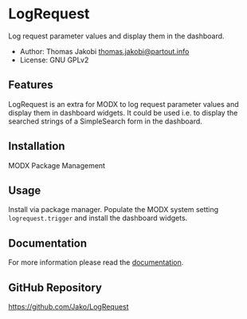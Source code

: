 # LogRequest

Log request parameter values and display them in the dashboard.

- Author: Thomas Jakobi <thomas.jakobi@partout.info>
- License: GNU GPLv2

## Features

LogRequest is an extra for MODX to log request parameter values and display them
in dashboard widgets. It could be used i.e. to display the searched strings of a
SimpleSearch form in the dashboard.

## Installation

MODX Package Management

## Usage

Install via package manager. Populate the MODX system setting
`logrequest.trigger` and install the dashboard widgets.

## Documentation

For more information please read the [documentation](https://jako.github.io/LogRequest/).

## GitHub Repository

https://github.com/Jako/LogRequest
